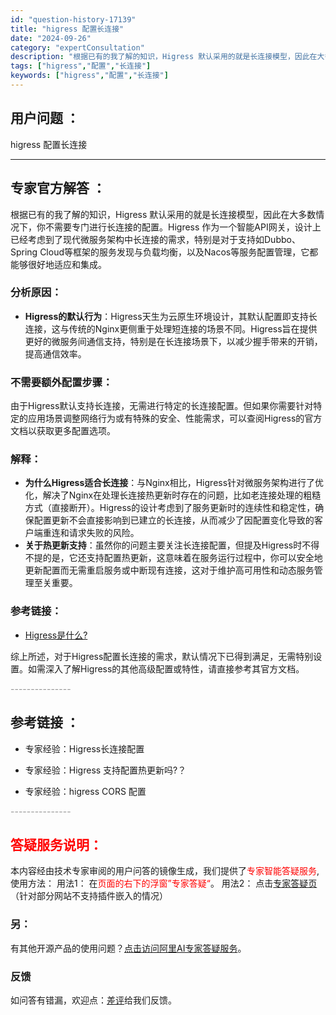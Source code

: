 ```yaml
---
id: "question-history-17139"
title: "higress 配置长连接"
date: "2024-09-26"
category: "expertConsultation"
description: "根据已有的我了解的知识，Higress 默认采用的就是长连接模型，因此在大多数情况下，你不需要专门进行长连接的配置。Higress 作为一个智能API网关，设计上已经考虑到了现代微服务架构中长连接的需求，特别是对于支持如Dubbo、Spring Cloud等框架的服务发现与负载均衡，以及Nacos等"
tags: ["higress","配置","长连接"]
keywords: ["higress","配置","长连接"]
---
```


## 用户问题 ： 
 higress 配置长连接  

---------------
## 专家官方解答 ：

根据已有的我了解的知识，Higress 默认采用的就是长连接模型，因此在大多数情况下，你不需要专门进行长连接的配置。Higress 作为一个智能API网关，设计上已经考虑到了现代微服务架构中长连接的需求，特别是对于支持如Dubbo、Spring Cloud等框架的服务发现与负载均衡，以及Nacos等服务配置管理，它都能够很好地适应和集成。

### 分析原因：
- **Higress的默认行为**：Higress天生为云原生环境设计，其默认配置即支持长连接，这与传统的Nginx更侧重于处理短连接的场景不同。Higress旨在提供更好的微服务间通信支持，特别是在长连接场景下，以减少握手带来的开销，提高通信效率。
  
### 不需要额外配置步骤：
由于Higress默认支持长连接，无需进行特定的长连接配置。但如果你需要针对特定的应用场景调整网络行为或有特殊的安全、性能需求，可以查阅Higress的官方文档以获取更多配置选项。

### 解释：
- **为什么Higress适合长连接**：与Nginx相比，Higress针对微服务架构进行了优化，解决了Nginx在处理长连接热更新时存在的问题，比如老连接处理的粗糙方式（直接断开）。Higress的设计考虑到了服务更新时的连续性和稳定性，确保配置更新不会直接影响到已建立的长连接，从而减少了因配置变化导致的客户端重连和请求失败的风险。
- **关于热更新支持**：虽然你的问题主要关注长连接配置，但提及Higress时不得不提的是，它还支持配置热更新，这意味着在服务运行过程中，你可以安全地更新配置而无需重启服务或中断现有连接，这对于维护高可用性和动态服务管理至关重要。

### 参考链接：
- [Higress是什么?](https://link.zhihu.com/?target=https%3A//higress.cn/docs/latest/overview/what-is-higress/)

综上所述，对于Higress配置长连接的需求，默认情况下已得到满足，无需特别设置。如需深入了解Higress的其他高级配置或特性，请直接参考其官方文档。


<font color="#949494">---------------</font> 


## 参考链接 ：

* 专家经验：Higress长连接配置 
 
 * 专家经验：Higress 支持配置热更新吗?？ 
 
 * 专家经验：higress CORS 配置 


 <font color="#949494">---------------</font> 
 


## <font color="#FF0000">答疑服务说明：</font> 

本内容经由技术专家审阅的用户问答的镜像生成，我们提供了<font color="#FF0000">专家智能答疑服务</font>,使用方法：
用法1： 在<font color="#FF0000">页面的右下的浮窗”专家答疑“</font>。
用法2： 点击[专家答疑页](https://answer.opensource.alibaba.com/docs/intro)（针对部分网站不支持插件嵌入的情况）
### 另：


有其他开源产品的使用问题？[点击访问阿里AI专家答疑服务](https://answer.opensource.alibaba.com/docs/intro)。
### 反馈
如问答有错漏，欢迎点：[差评](https://ai.nacos.io/user/feedbackByEnhancerGradePOJOID?enhancerGradePOJOId=17158)给我们反馈。
